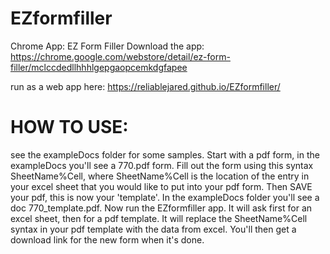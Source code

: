 # EZformfiller
Chrome App: EZ Form Filler
Download the app: https://chrome.google.com/webstore/detail/ez-form-filler/mclccdedllhhhlgepgaopcemkdgfapee

run as a web app here: https://reliablejared.github.io/EZformfiller/

# HOW TO USE:
see the exampleDocs folder for some samples.  Start with a pdf form, in the exampleDocs you'll see a 770.pdf form.  Fill out the form using this syntax SheetName%Cell, where SheetName%Cell is the location of the entry in your excel sheet that you would like to put into your pdf form.  Then SAVE your pdf, this is now your 'template'.  In the exampleDocs folder you'll see a doc 770_template.pdf.  Now run the EZformfiller app.  It will ask first for an excel sheet, then for a pdf template.  It will replace the SheetName%Cell syntax in your pdf template with the data from excel.  You'll then get a download link for the new form when it's done.  